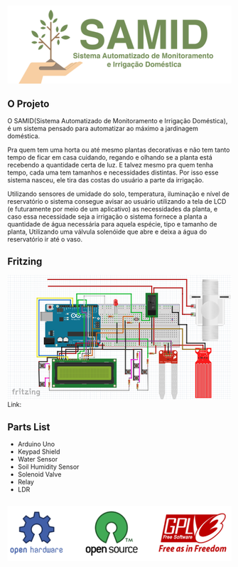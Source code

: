 ![alt tag](https://raw.githubusercontent.com/danfragoso/SAMID/master/images/logo.png)
##

## O Projeto

O SAMID(Sistema Automatizado de Monitoramento e Irrigação Doméstica), é um sistema pensado para automatizar ao máximo a jardinagem doméstica.

Pra quem tem uma horta ou até mesmo plantas decorativas e não tem tanto tempo de ficar em casa cuidando, regando e olhando se a planta está recebendo a quantidade certa de luz. E talvez mesmo pra quem tenha tempo, cada uma tem tamanhos e necessidades distintas. Por isso esse sistema nasceu, ele tira das costas do usuário a parte da irrigação.

Utilizando  sensores de umidade do solo, temperatura, iluminação e nível de reservatório o sistema consegue avisar ao usuário utilizando a tela de LCD (e futuramente por meio de um aplicativo) as necessidades da planta, e caso essa necessidade seja a irrigação o sistema fornece a planta a quantidade de água necessária para aquela espécie, tipo e tamanho de planta, Utilizando uma válvula solenóide que abre e deixa a água do reservatório ir até o vaso.


## Fritzing

![alt tag](https://raw.githubusercontent.com/danfragoso/SAMID/master/images/fritzing.png)
Link:

## Parts List

* Arduino Uno
* Keypad Shield
* Water Sensor
* Soil Humidity Sensor
* Solenoid Valve
* Relay
* LDR


##
![alt tag](https://raw.githubusercontent.com/danfragoso/SAMID/master/images/opensource.png)

